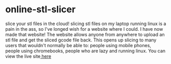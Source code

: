 # online-stl-slicer
slice your stl files in the cloud!
slicing stl files on my laptop running linux is a pain in the ass, so I've longed wish for a website where I could. I have now made that website! The website allows anyone from anywhere to upload an stl file and get the sliced gcode file back. This opens up slicing to many users that wouldn't normally be able to: people using mobile phones, people using chromebooks, people who are lazy and running linux.
You can view the live site<a href="online-stl-slicer.com"> here </a>
